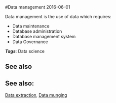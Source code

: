 
#Data management
2016-06-01

Data management is the use of data which requires:
* Data maintenance
* Database administration
* Database management system
* Data Governance

***Tags***: Data science

## See also
## See also:
[Data extraction](/data_extraction), [Data munging](/data_munging)

